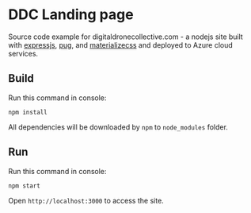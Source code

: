 DDC Landing page
==================

Source code example for digitaldronecollective.com - a nodejs site built with [expressjs](https://github.com/expressjs/express), [pug](https://pugjs.org), and [materializecss](https://materializecss.com) and deployed to Azure cloud services. 

Build
-----

Run this command in console:

```
npm install
```

All dependencies will be downloaded by `npm` to `node_modules` folder.

Run
---

Run this command in console:

```
npm start
```

Open `http://localhost:3000` to access the site. 

